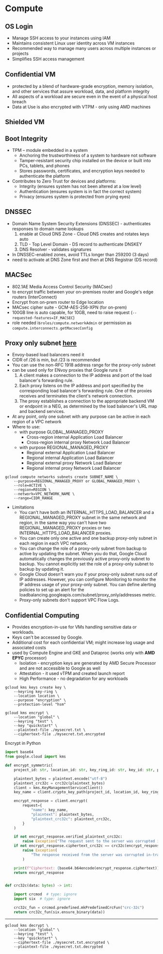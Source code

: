# Compute 

## OS Login

* Manage SSH access to your instances using IAM
* Maintains consistent Linux user identity across VM instances
* Recommended way to manage many users across multiple instances or projects
* Simpliﬁes SSH access management



## Confidential VM

* protected by a blend of hardware-grade encryption, memory isolation, and other services that assure workload, data, and platform integrity
* All aspects of a workload are secure even in the event of a physical host breach
* Data at Use is also encrypted with VTPM - only using AMD machines






## Shielded VM


## Boot Integrity

* TPM – module embedded in a system
  * Anchoring the trustworthiness of a system to hardware not software
  * Tamper-resistant security chip installed on the device or built into  PCs, tablets, and phones
  * Stores passwords, certificates, and encryption keys needed to authenticate the platform
* Contributes to Zero Trust for devices and platforms:
  * Integrity (ensures system has not been altered at a low level)
  * Authentication (ensures system is in fact the correct system)
  * Privacy (ensures system is protected from prying eyes)


## DNSSEC

* Domain Name System Security Extensions (DNSSEC) - authenticates responses to domain name lookups
  1. enable at Cloud DNS Zone - Cloud DNS creates and rotates keys auto
  2. TLD - Top Level Domain - DS record to authenticate DNSKEY
  3. DNS Resolver - validates signatures
* In DNSSEC-enabled zones, avoid TTLs longer than 259200 (3 days)
* need to activate at DNS Zone first and then at DNS Registrar (DS record)



## MACSec

* 802.1AE Media Access Control Security (MACsec)
* to encrypt traffic between your on-premises router and Google's edge routers (InterConnect)
* Encrypt from on-prem router to Edge location 
* MACsec cipher suite	- GCM-AES-256-XPN (for on-prem)
* 100GB line is auto capable, for 10GB, need to raise request (`--requested-features=IF_MACSEC`)
* role needed is`roles/compute.networkAdmin` or permission as `compute.interconnects.getMacsecConfig`



## Proxy only subnet [here](https://cloud.google.com/load-balancing/docs/proxy-only-subnets)

* Envoy-based load balancers need it 
* CIDR of /26 is min, but /23 is recommended
* You can use the non-RFC 1918 address range for the proxy-only subnet
* can be used only for ENvoy proxies that Google runs it
  1. A client makes a connection to the IP address and port of the load balancer's forwarding rule.
  1. Each proxy listens on the IP address and port specified by the corresponding load balancer's forwarding rule. One of the proxies receives and terminates the client's network connection.
  1. The proxy establishes a connection to the appropriate backend VM or endpoint in a NEG, as determined by the load balancer's URL map and backend services.
* At any point, only one subnet with any purpose can be active in each region of a VPC network
* Where to use:
  * with purpose GLOBAL_MANAGED_PROXY
    * Cross-region internal Application Load Balancer
    * Cross-region internal proxy Network Load Balancer
  * with purpose REGIONAL_MANAGED_PROXY
    * Regional external Application Load Balancer
    * Regional internal Application Load Balancer
    * Regional external proxy Network Load Balancer
    * Regional internal proxy Network Load Balancer  

```
gcloud compute networks subnets create SUBNET_NAME \
    --purpose=REGIONAL_MANAGED_PROXY or GLOBAL_MANAGED_PROXY \
    --role=ACTIVE \
    --region=REGION \
    --network=VPC_NETWORK_NAME \
    --range=CIDR_RANGE
```

* Limitations
  * You can't have both an INTERNAL_HTTPS_LOAD_BALANCER and a REGIONAL_MANAGED_PROXY subnet in the same network and region, in the same way you can't have two REGIONAL_MANAGED_PROXY proxies or two INTERNAL_HTTPS_LOAD_BALANCER proxies.
  * You can create only one active and one backup proxy-only subnet in each region in each VPC network.
  * You can change the role of a proxy-only subnet from backup to active by updating the subnet. When you do that, Google Cloud automatically changes the previously active proxy-only subnet to backup. You cannot explicitly set the role of a proxy-only subnet to backup by updating it.
  * Google Cloud doesn't warn you if your proxy-only subnet runs out of IP addresses. However, you can configure Monitoring to monitor the IP address usage of your proxy-only subnet. You can define alerting policies to set up an alert for the loadbalancing.googleapis.com/subnet/proxy_only/addresses metric.
  * Proxy-only subnets don't support VPC Flow Logs.



## Confidential Computing

* Provides encryption-in-use for VMs handling sensitive data or workloads.
* Keys can't be accessed by Google.
* Additional cost for each confidential VM; might increase log usage and associated costs
* used by Compute Engine and GKE and Dataproc (works only with **AMD EPYC** processor)
  * Isolation - encryption keys are generated by AMD Secure Processor and are not accessible to Google as well
  * Attestation - it used vTPM and created launch report
  * High Performance - no degradation for any workloads

```cli
gcloud kms keys create key \
    --keyring key-ring \
    --location location \
    --purpose "encryption" \
    --protection-level "hsm"
```

``` Encrypt
gcloud kms encrypt \
    --location "global" \
    --keyring "test" \
    --key "quickstart" \
    --plaintext-file ./mysecret.txt \
    --ciphertext-file ./mysecret.txt.encrypted
```

Encrypt in Python

```python
import base64
from google.cloud import kms

def encrypt_symmetric(
    project_id: str, location_id: str, key_ring_id: str, key_id: str, plaintext: str ) -> bytes:

    plaintext_bytes = plaintext.encode("utf-8")
    plaintext_crc32c = crc32c(plaintext_bytes)
    client = kms.KeyManagementServiceClient()
    key_name = client.crypto_key_path(project_id, location_id, key_ring_id, key_id)

    encrypt_response = client.encrypt(
        request={
            "name": key_name,
            "plaintext": plaintext_bytes,
            "plaintext_crc32c": plaintext_crc32c,
        }
    )

    if not encrypt_response.verified_plaintext_crc32c:
        raise Exception("The request sent to the server was corrupted in-transit.")
    if not encrypt_response.ciphertext_crc32c == crc32c(encrypt_response.ciphertext):
        raise Exception(
            "The response received from the server was corrupted in-transit."
        )

    print(f"Ciphertext: {base64.b64encode(encrypt_response.ciphertext)}")
    return encrypt_response


def crc32c(data: bytes) -> int:

    import crcmod  # type: ignore
    import six  # type: ignore

    crc32c_fun = crcmod.predefined.mkPredefinedCrcFun("crc-32c")
    return crc32c_fun(six.ensure_binary(data))


```



---

``` Decrypt
gcloud kms decrypt \
    --location "global" \
    --keyring "test" \
    --key "quickstart" \
    --ciphertext-file ./mysecret.txt.encrypted \
    --plaintext-file ./mysecret.txt.decrypted
```
